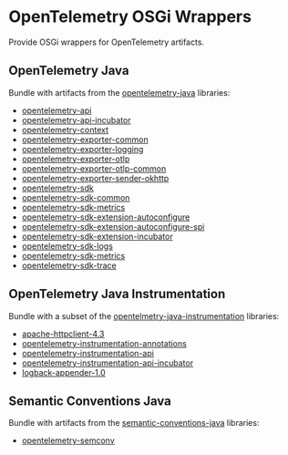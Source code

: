# OpenTelemetry OSGi Wrappers

Provide OSGi wrappers for OpenTelemetry artifacts.

## OpenTelemetry Java

Bundle with artifacts from the [opentelemetry-java](https://github.com/open-telemetry/opentelemetry-java) libraries:

* [opentelemetry-api](https://github.com/open-telemetry/opentelemetry-java/tree/main/api/all)
* [opentelemetry-api-incubator](https://github.com/open-telemetry/opentelemetry-java/tree/main/api/incubator)
* [opentelemetry-context](https://github.com/open-telemetry/opentelemetry-java/tree/main/context)
* [opentelemetry-exporter-common](https://github.com/open-telemetry/opentelemetry-java/tree/main/exporters/common)
* [opentelemetry-exporter-logging](https://github.com/open-telemetry/opentelemetry-java/tree/main/exporters/logging)
* [opentelemetry-exporter-otlp](https://github.com/open-telemetry/opentelemetry-java/tree/main/exporters/otlp/all)
* [opentelemetry-exporter-otlp-common](https://github.com/open-telemetry/opentelemetry-java/tree/main/exporters/otlp/common)
* [opentelemetry-exporter-sender-okhttp](https://github.com/open-telemetry/opentelemetry-java/tree/main/exporters/sender/okhttp)
* [opentelemetry-sdk](https://github.com/open-telemetry/opentelemetry-java/tree/main/sdk/all)
* [opentelemetry-sdk-common](https://github.com/open-telemetry/opentelemetry-java/tree/main/sdk/common)
* [opentelemetry-sdk-metrics](https://github.com/open-telemetry/opentelemetry-java/tree/main/sdk/metrics)
* [opentelemetry-sdk-extension-autoconfigure](https://github.com/open-telemetry/opentelemetry-java/tree/main/sdk-extensions/autoconfigure)
* [opentelemetry-sdk-extension-autoconfigure-spi](https://github.com/open-telemetry/opentelemetry-java/tree/main/sdk-extensions/autoconfigure-spi)
* [opentelemetry-sdk-extension-incubator](https://github.com/open-telemetry/opentelemetry-java/tree/main/sdk-extensions/incubator)
* [opentelemetry-sdk-logs](https://github.com/open-telemetry/opentelemetry-java/tree/main/sdk/logs)
* [opentelemetry-sdk-metrics](https://github.com/open-telemetry/opentelemetry-java/tree/main/sdk/metrics)
* [opentelemetry-sdk-trace](https://github.com/open-telemetry/opentelemetry-java/tree/main/sdk/trace)

## OpenTelemetry Java Instrumentation

Bundle with a subset of the [opentelmetry-java-instrumentation](https://github.com/open-telemetry/opentelemetry-java-instrumentation) libraries:

* [apache-httpclient-4.3](https://github.com/open-telemetry/opentelemetry-java-instrumentation/tree/main/instrumentation/apache-httpclient/apache-httpclient-4.3/library)
* [opentelemetry-instrumentation-annotations](https://github.com/open-telemetry/opentelemetry-java-instrumentation/tree/main/instrumentation-annotations)
* [opentelemetry-instrumentation-api](https://github.com/open-telemetry/opentelemetry-java-instrumentation/tree/main/instrumentation-api)
* [opentelemetry-instrumentation-api-incubator](https://github.com/open-telemetry/opentelemetry-java-instrumentation/tree/main/instrumentation-api-incubator)
* [logback-appender-1.0](https://github.com/open-telemetry/opentelemetry-java-instrumentation/tree/main/instrumentation/logback/logback-appender-1.0/library)

## Semantic Conventions Java

Bundle with artifacts from the [semantic-conventions-java](https://github.com/open-telemetry/semantic-conventions-java) libraries:

* [opentelemetry-semconv](https://github.com/open-telemetry/semantic-conventions-java/tree/main/semconv)
